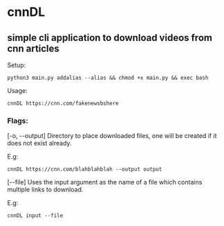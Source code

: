 # cnnDL
## simple cli application to download videos from cnn articles

Setup: 
```
python3 main.py addalias --alias && chmod +x main.py && exec bash
```

Usage:
```
cnnDL https://cnn.com/fakenewsbshere
```

### Flags: 
[-o, --output] Directory to place downloaded files, one will be created if it does not exist already.

E.g: 
```
cnnDL https://cnn.com/blahblahblah --output output
```

[--file] Uses the input argument as the name of a file which contains multiple links to download.

E.g: 
```
cnnDL input --file
```

